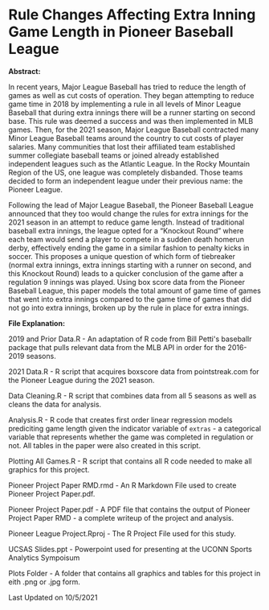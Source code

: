 # Rule Changes Affecting Extra Inning Game Length in Pioneer Baseball League

**Abstract:**

In recent years, Major League Baseball has tried to reduce the length of games as well as cut costs of
operation. They began attempting to reduce game time in 2018 by implementing a rule in all levels of
Minor League Baseball that during extra innings there will be a runner starting on second base. This rule
was deemed a success and was then implemented in MLB games. Then, for the 2021 season, Major League
Baseball contracted many Minor League Baseball teams around the country to cut costs of player salaries.
Many communities that lost their affiliated team established summer collegiate baseball teams or joined
already established independent leagues such as the Atlantic League. In the Rocky Mountain Region of the
US, one league was completely disbanded. Those teams decided to form an independent league under their
previous name: the Pioneer League.

Following the lead of Major League Baseball, the Pioneer Baseball League announced that they too would
change the rules for extra innings for the 2021 season in an attempt to reduce game length. Instead of
traditional baseball extra innings, the league opted for a “Knockout Round” where each team would send
a player to compete in a sudden death homerun derby, effectively ending the game in a similar fashion to
penalty kicks in soccer. This proposes a unique question of which form of tiebreaker (normal extra innings,
extra innings starting with a runner on second, and this Knockout Round) leads to a quicker conclusion of
the game after a regulation 9 innings was played. Using box score data from the Pioneer Baseball League,
this paper models the total amount of game time of games that went into extra innings compared to the
game time of games that did not go into extra innings, broken up by the rule in place for extra innings.

**File Explanation:**

2019 and Prior Data.R - An adaptation of R code from Bill Petti's baseballr package that pulls relevant data from the MLB API in order for the 2016-2019 seasons.

2021 Data.R - R script that acquires boxscore data from pointstreak.com for the Pioneer League during the 2021 season.

Data Cleaning.R - R script that combines data from all 5 seasons as well as cleans the data for analysis.

Analysis.R - R code that creates first order linear regression models prediciting game length given the indicator variable of `extras` - a categorical variable that represents whether the game was completed in regulation or not. All tables in the paper were also created in this script.

Plotting All Games.R - R script that contains all R code needed to make all graphics for this project.

Pioneer Project Paper RMD.rmd - An R Markdown File used to create Pioneer Project Paper.pdf.

Pioneer Project Paper.pdf - A PDF file that contains the output of Pioneer Project Paper RMD - a complete writeup of the project and analysis.

Pioneer League Project.Rproj - The R Project File used for this study.

UCSAS Slides.ppt - Powerpoint used for presenting at the UCONN Sports Analytics Sympoisum

Plots Folder - A folder that contains all graphics and tables for this project in eith .png or .jpg form.

Last Updated on 10/5/2021
